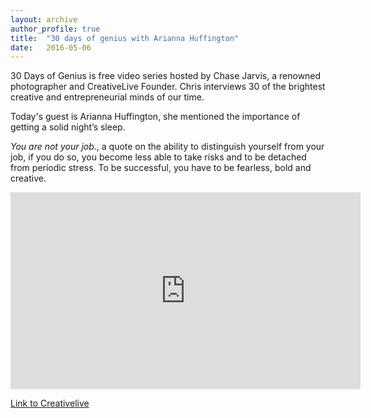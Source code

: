 ```yaml
---
layout: archive
author_profile: true
title:  "30 days of genius with Arianna Huffington"
date:   2016-05-06
---
```


30 Days of Genius is free video series hosted by Chase Jarvis, a renowned photographer and CreativeLive Founder.
Chris interviews 30 of the brightest creative and entrepreneurial minds of our time.

Today's guest is Arianna Huffington, she mentioned the importance of getting a solid night’s sleep.

<em>You are not your job.</em>, a quote on the ability to distinguish yourself from your job, if you do so, you become less able to take risks and to be detached from periodic stress.
To be successful, you have to be fearless, bold and creative.

<iframe width="560" height="315" src="https://www.youtube.com/embed/uzZPZsE5Bnk" frameborder="0" allowfullscreen></iframe>

[Link to Creativelive](https://www.creativelive.com/30-days-of-genius/arianna-huffington?utm_source=sboura)